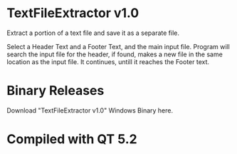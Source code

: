 # TextFileExtractor v1.0
Extract a portion of a text file and save it as a separate file.

Select a Header Text and a Footer Text, and the main input file.
Program will search the input file for the header, if found, makes a new file in the same location as the input file. 
It continues, untill it reaches the Footer text.

# Binary Releases
Download "TextFileExtractor v1.0" Windows Binary here.

# Compiled with QT 5.2
